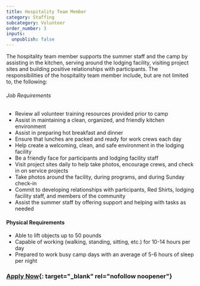 ```yaml
---
title: Hospitality Team Member
category: Staffing
subcategory: Volunteer
order_number: 3
inputs:
  unpublish: false
---
```

The hospitality team member supports the summer staff and the camp by assisting in the kitchen, serving around the lodging facility, visiting project sites and building positive relationships with participants. The responsibilities of the hospitality team member include, but are not limited to, the following:

###### Job Requirements

* Review all volunteer training resources provided prior to camp
* Assist in maintaining a clean, organized, and friendly kitchen environment
* Assist in preparing hot breakfast and dinner
* Ensure that lunches are packed and ready for work crews each day
* Help create a welcoming, clean, and safe environment in the lodging facility
* Be a friendly face for participants and lodging facility staff
* Visit project sites daily to help take photos, encourage crews, and check in on service projects
* Take photos around the facility, during programs, and during Sunday check-in
* Commit to developing relationships with participants, Red Shirts, lodging facility staff, and members of the community
* Assist the summer staff by offering support and helping with tasks as needed

#### Physical Requirements

* Able to lift objects up to 50 pounds
* Capable of working (walking, standing, sitting, etc.) for 10-14 hours per day
* Prepared to work busy camp days with an average of 5-6 hours of sleep per night

### [Apply Now](https://argentasoftware.com/interfaces/gmt/frmLoginStaffPortal.aspx){: target="_blank" rel="nofollow noopener"}